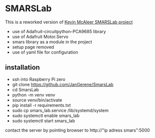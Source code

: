# SMARSLab

This is a reworked version of [Kevin McAleer SMARSLab project](https://github.com/kevinmcaleer/SMARSLab)

* use of Adafruit-circuitpython-PCA9685 library
* use of Adafruit Motor.Servo
* smars library as a module in the project
* setup page removed 
* use of yaml file for configuration

## installation
* ssh into Raspberry Pi zero
* git clone https://github.com/JanGerene/SmarsLab
* cd SmarsLab
* python -m venv venv
* source venv/bin/activate
* pip install -r requirements.txt
* sudo cp smars_lab.service /lib/systemd/system
* sudo systemctl enable smars_lab
* sudo systemctl start smars_lab


contact the server by pointing browser to http://"ip adress smars":5000
